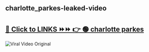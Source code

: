 
 ## charlotte_parkes-leaked-video 

# <h2><a href="https://clipsfans.com/charlotte_parkes&ref=git">🔗 Click to LINKS ⏩⏩ 👉 🟢 charlotte parkes </a></h2>

<a href="https://clipsfans.com/charlotte_parkes&ref=git" rel="nofollow" data-target="animated-image.originalLink"><img src="https://i.ibb.co.com/xMMVF88/686577567.gif" alt="Viral Video Original" style="max-width: 100%; display: inline-block;" data-target="animated-image.originalImage"></a>
